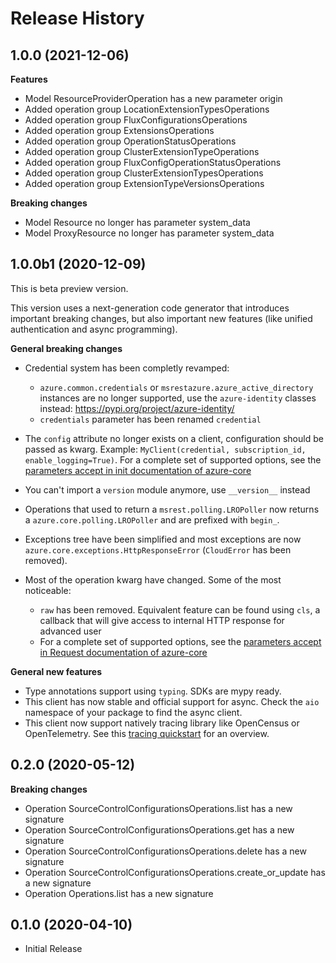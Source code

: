 # Release History

## 1.0.0 (2021-12-06)

**Features**

  - Model ResourceProviderOperation has a new parameter origin
  - Added operation group LocationExtensionTypesOperations
  - Added operation group FluxConfigurationsOperations
  - Added operation group ExtensionsOperations
  - Added operation group OperationStatusOperations
  - Added operation group ClusterExtensionTypeOperations
  - Added operation group FluxConfigOperationStatusOperations
  - Added operation group ClusterExtensionTypesOperations
  - Added operation group ExtensionTypeVersionsOperations

**Breaking changes**

  - Model Resource no longer has parameter system_data
  - Model ProxyResource no longer has parameter system_data

## 1.0.0b1 (2020-12-09)

This is beta preview version.

This version uses a next-generation code generator that introduces important breaking changes, but also important new features (like unified authentication and async programming).

**General breaking changes**

- Credential system has been completly revamped:

  - `azure.common.credentials` or `msrestazure.azure_active_directory` instances are no longer supported, use the `azure-identity` classes instead: https://pypi.org/project/azure-identity/
  - `credentials` parameter has been renamed `credential`

- The `config` attribute no longer exists on a client, configuration should be passed as kwarg. Example: `MyClient(credential, subscription_id, enable_logging=True)`. For a complete set of
  supported options, see the [parameters accept in init documentation of azure-core](https://github.com/Azure/azure-sdk-for-python/blob/main/sdk/core/azure-core/CLIENT_LIBRARY_DEVELOPER.md#available-policies)
- You can't import a `version` module anymore, use `__version__` instead
- Operations that used to return a `msrest.polling.LROPoller` now returns a `azure.core.polling.LROPoller` and are prefixed with `begin_`.
- Exceptions tree have been simplified and most exceptions are now `azure.core.exceptions.HttpResponseError` (`CloudError` has been removed).
- Most of the operation kwarg have changed. Some of the most noticeable:

  - `raw` has been removed. Equivalent feature can be found using `cls`, a callback that will give access to internal HTTP response for advanced user
  - For a complete set of
  supported options, see the [parameters accept in Request documentation of azure-core](https://github.com/Azure/azure-sdk-for-python/blob/main/sdk/core/azure-core/CLIENT_LIBRARY_DEVELOPER.md#available-policies)

**General new features**

- Type annotations support using `typing`. SDKs are mypy ready.
- This client has now stable and official support for async. Check the `aio` namespace of your package to find the async client.
- This client now support natively tracing library like OpenCensus or OpenTelemetry. See this [tracing quickstart](https://github.com/Azure/azure-sdk-for-python/tree/main/sdk/core/azure-core-tracing-opentelemetry) for an overview.

## 0.2.0 (2020-05-12)

**Breaking changes**

  - Operation SourceControlConfigurationsOperations.list has a new signature
  - Operation SourceControlConfigurationsOperations.get has a new signature
  - Operation SourceControlConfigurationsOperations.delete has a new signature
  - Operation SourceControlConfigurationsOperations.create_or_update has a new signature
  - Operation Operations.list has a new signature

## 0.1.0 (2020-04-10)

* Initial Release
